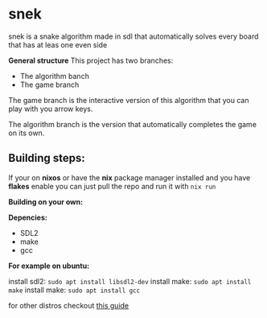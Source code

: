 # snek
snek is a snake algorithm made in sdl that automatically solves every board that has at leas one even side

**General structure**
This project has two branches:
- The algorithm banch
- The game branch

The game branch is the interactive version of this algorithm that you can play with you arrow keys.

The algorithm branch is the version that automatically completes the game on its own.

## Building steps:

If your on **nixos** or have the **nix** package manager installed and you have **flakes** enable you can just pull the repo and run it with `nix run`

**Building on your own:**

**Depencies:**
- SDL2
- make
- gcc

**For example on ubuntu:**

install sdl2:
`sudo apt install libsdl2-dev`
install make:
`sudo apt install make`
install make:
`sudo apt install gcc`

for other distros checkout [this guide](https://wiki.libsdl.org/SDL2/Installation)